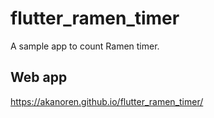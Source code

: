 # flutter_ramen_timer

A sample app to count Ramen timer.

## Web app
https://akanoren.github.io/flutter_ramen_timer/